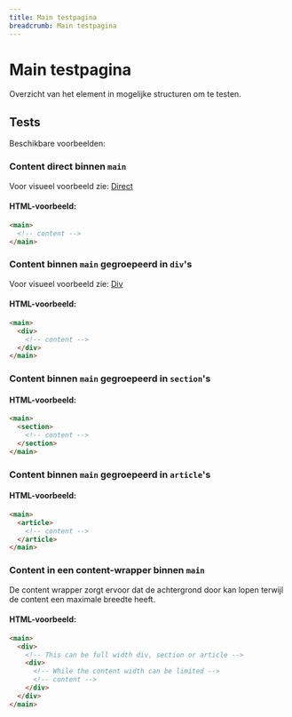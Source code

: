 ```yaml
---
title: Main testpagina
breadcrumb: Main testpagina
---
```


<h1 id="introduction">Main testpagina</h1>

Overzicht van het element in mogelijke structuren om te testen.

<h2 id="tests">Tests</h2>

Beschikbare voorbeelden:

### Content direct binnen `main`

Voor visueel voorbeeld zie: [Direct](/components/layout/main/main-test-direct)

#### HTML-voorbeeld:

```html
<main>
  <!-- content -->
</main>
```

### Content binnen `main` gegroepeerd in `div`'s

Voor visueel voorbeeld zie: [Div](/components/layout/main/main-test-div)

#### HTML-voorbeeld:

```html
<main>
  <div>
    <!-- content -->
  </div>
</main>
```

### Content binnen `main` gegroepeerd in `section`'s

<!-- @TODO -->
<!-- <p>Voor visueel voorbeeld zie: <a href="main-test-section">Section</a></p> -->

#### HTML-voorbeeld:

```html
<main>
  <section>
    <!-- content -->
  </section>
</main>
```

### Content binnen `main` gegroepeerd in `article`'s

<!-- @TODO -->
<!-- <p>Voor visueel voorbeeld zie: <a href="main-test-article">Article</a></p> -->

#### HTML-voorbeeld:

```html
<main>
  <article>
    <!-- content -->
  </article>
</main>
```

### Content in een content-wrapper binnen `main`

De content wrapper zorgt ervoor dat de achtergrond door kan lopen terwijl de
content een maximale breedte heeft.

<!-- @TODO -->
<!-- Voor visueel voorbeeld zie: [Content wrapper div](/components/layout/main/main-test-content-wrapper-div) -->

#### HTML-voorbeeld:

```html
<main>
  <div>
    <!-- This can be full width div, section or article -->
    <div>
      <!-- While the content width can be limited -->
      <!-- content -->
    </div>
  </div>
</main>
```
